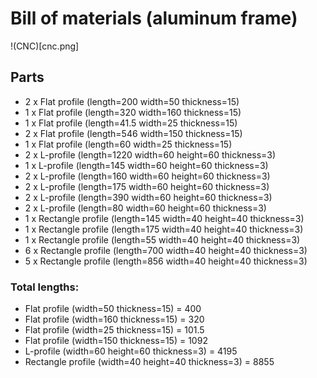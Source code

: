# Bill of materials (aluminum frame)

!(CNC)[cnc.png]

## Parts

* 2 x Flat profile (length=200 width=50 thickness=15)
* 1 x Flat profile (length=320 width=160 thickness=15)
* 1 x Flat profile (length=41.5 width=25 thickness=15)
* 2 x Flat profile (length=546 width=150 thickness=15)
* 1 x Flat profile (length=60 width=25 thickness=15)
* 2 x L-profile (length=1220 width=60 height=60 thickness=3)
* 1 x L-profile (length=145 width=60 height=60 thickness=3)
* 2 x L-profile (length=160 width=60 height=60 thickness=3)
* 2 x L-profile (length=175 width=60 height=60 thickness=3)
* 2 x L-profile (length=390 width=60 height=60 thickness=3)
* 2 x L-profile (length=80 width=60 height=60 thickness=3)
* 1 x Rectangle profile (length=145 width=40 height=40 thickness=3)
* 1 x Rectangle profile (length=175 width=40 height=40 thickness=3)
* 1 x Rectangle profile (length=55 width=40 height=40 thickness=3)
* 6 x Rectangle profile (length=700 width=40 height=40 thickness=3)
* 5 x Rectangle profile (length=856 width=40 height=40 thickness=3)

### Total lengths:

* Flat profile (width=50 thickness=15) = 400
* Flat profile (width=160 thickness=15) = 320
* Flat profile (width=25 thickness=15) = 101.5
* Flat profile (width=150 thickness=15) = 1092
* L-profile (width=60 height=60 thickness=3) = 4195
* Rectangle profile (width=40 height=40 thickness=3) = 8855

